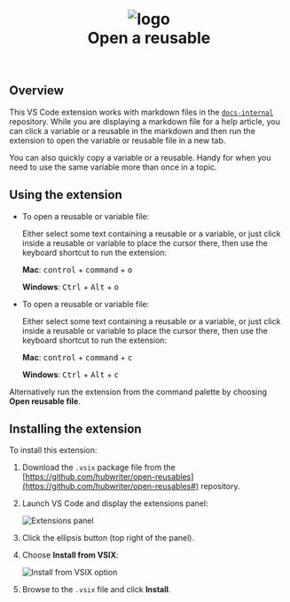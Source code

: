 <h1 align="center">
  <br>
  <img src="https://raw.githubusercontent.com/hubwriter/open-reusables/master/images/open-reusable-icon.png" alt="logo">
  <br>
  Open a reusable
  <br>
</h1>
<br>

## Overview

This VS Code extension works with markdown files in the [`docs-internal`](https://github.com/github/docs-internal) repository. While you are displaying a markdown file for a help article, you can click a variable or a reusable in the markdown and then run the extension to open the variable or reusable file in a new tab. 

You can also quickly copy a variable or a reusable. Handy for when you need to use the same variable more than once in a topic.

## Using the extension

* To open a reusable or variable file:

   Either select some text containing a reusable or a variable, or just click inside a reusable or variable to place the cursor there, then use the keyboard shortcut to run the extension:

   **Mac**: <kbd>control</kbd> + <kbd>command</kbd> + <kbd>o</kbd>
   
   **Windows**: <kbd>Ctrl</kbd> + <kbd>Alt</kbd> + <kbd>o</kbd>

* To open a reusable or variable file:

   Either select some text containing a reusable or a variable, or just click inside a reusable or variable to place the cursor there, then use the keyboard shortcut to run the extension:

   **Mac**: <kbd>control</kbd> + <kbd>command</kbd> + <kbd>c</kbd>

   **Windows**: <kbd>Ctrl</kbd> + <kbd>Alt</kbd> + <kbd>c</kbd>

Alternatively run the extension from the command palette by choosing **Open reusable file**.

## Installing the extension

To install this extension:

1. Download the `.vsix` package file from the [https://github.com/hubwriter/open-reusables](https://github.com/hubwriter/open-reusables#) repository.

1. Launch VS Code and display the extensions panel:

   ![Extensions panel](https://raw.githubusercontent.com/hubwriter/open-reusables/master/images/extension-installation1.png)

1. Click the ellipsis button (top right of the panel).

1. Choose **Install from VSIX**:

   ![Install from VSIX option](https://raw.githubusercontent.com/hubwriter/open-reusables/master/images/extension-installation2.png)

1. Browse to the `.vsix` file and click **Install**.

